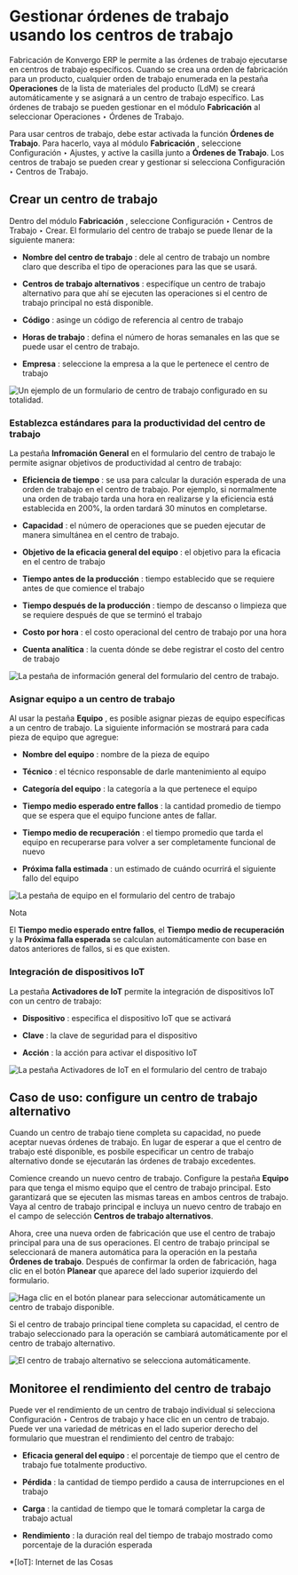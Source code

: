 # Gestionar órdenes de trabajo usando los centros de trabajo

Fabricación de Konvergo ERP le permite a las órdenes de trabajo ejecutarse en centros
de trabajo específicos. Cuando se crea una orden de fabricación para un
producto, cualquier orden de trabajo enumerada en la pestaña **Operaciones**
de la lista de materiales del producto (LdM) se creará automáticamente y se
asignará a un centro de trabajo específico. Las órdenes de trabajo se pueden
gestionar en el módulo **Fabricación** al seleccionar Operaciones ‣ Órdenes de
Trabajo.

Para usar centros de trabajo, debe estar activada la función **Órdenes de
Trabajo**. Para hacerlo, vaya al módulo **Fabricación** , seleccione
Configuración ‣ Ajustes, y active la casilla junto a **Órdenes de Trabajo**.
Los centros de trabajo se pueden crear y gestionar si selecciona Configuración
‣ Centros de Trabajo.

## Crear un centro de trabajo

Dentro del módulo **Fabricación** , seleccione Configuración ‣ Centros de
Trabajo ‣ Crear. El formulario del centro de trabajo se puede llenar de la
siguiente manera:

  * **Nombre del centro de trabajo** : dele al centro de trabajo un nombre claro que describa el tipo de operaciones para las que se usará.

  * **Centros de trabajo alternativos** : especifíque un centro de trabajo alternativo para que ahí se ejecuten las operaciones si el centro de trabajo principal no está disponible.

  * **Código** : asinge un código de referencia al centro de trabajo

  * **Horas de trabajo** : defina el número de horas semanales en las que se puede usar el centro de trabajo.

  * **Empresa** : seleccione la empresa a la que le pertenece el centro de trabajo

![Un ejemplo de un formulario de centro de trabajo configurado en su
totalidad. ](../../../../_images/work-center-form.png)

### Establezca estándares para la productividad del centro de trabajo

La pestaña **Infromación General** en el formulario del centro de trabajo le
permite asignar objetivos de productividad al centro de trabajo:

  * **Eficiencia de tiempo** : se usa para calcular la duración esperada de una orden de trabajo en el centro de trabajo. Por ejemplo, si normalmente una orden de trabajo tarda una hora en realizarse y la eficiencia está establecida en 200%, la orden tardará 30 minutos en completarse.

  * **Capacidad** : el número de operaciones que se pueden ejecutar de manera simultánea en el centro de trabajo.

  * **Objetivo de la eficacia general del equipo** : el objetivo para la eficacia en el centro de trabajo

  * **Tiempo antes de la producción** : tiempo establecido que se requiere antes de que comience el trabajo

  * **Tiempo después de la producción** : tiempo de descanso o limpieza que se requiere después de que se terminó el trabajo

  * **Costo por hora** : el costo operacional del centro de trabajo por una hora

  * **Cuenta analítica** : la cuenta dónde se debe registrar el costo del centro de trabajo

![La pestaña de información general del formulario del centro de trabajo.
](../../../../_images/work-center-general-information.png)

### Asignar equipo a un centro de trabajo

Al usar la pestaña **Equipo** , es posible asignar piezas de equipo
específicas a un centro de trabajo. La siguiente información se mostrará para
cada pieza de equipo que agregue:

  * **Nombre del equipo** : nombre de la pieza de equipo

  * **Técnico** : el técnico responsable de darle mantenimiento al equipo

  * **Categoría del equipo** : la categoría a la que pertenece el equipo

  * **Tiempo medio esperado entre fallos** : la cantidad promedio de tiempo que se espera que el equipo funcione antes de fallar.

  * **Tiempo medio de recuperación** : el tiempo promedio que tarda el equipo en recuperarse para volver a ser completamente funcional de nuevo

  * **Próxima falla estimada** : un estimado de cuándo ocurrirá el siguiente fallo del equipo

![La pestaña de equipo en el formulario del centro de trabajo
](../../../../_images/work-center-equipment.png) <div class="alert alert-primary">
<p class="alert-title">
Nota</p><p>El <b>Tiempo medio esperado entre fallos</b>, el <b>Tiempo medio de recuperación</b> y la <b>Próxima falla esperada</b> se calculan automáticamente con base en datos anteriores de fallos, si es que existen.</p>
</div>

### Integración de dispositivos IoT

La pestaña **Activadores de IoT** permite la integración de dispositivos IoT
con un centro de trabajo:

  * **Dispositivo** : especifica el dispositivo IoT que se activará

  * **Clave** : la clave de seguridad para el dispositivo

  * **Acción** : la acción para activar el dispositivo IoT

![La pestaña Activadores de IoT en el formulario del centro de trabajo
](../../../../_images/work-center-iot.png)

## Caso de uso: configure un centro de trabajo alternativo

Cuando un centro de trabajo tiene completa su capacidad, no puede aceptar
nuevas órdenes de trabajo. En lugar de esperar a que el centro de trabajo esté
disponible, es posbile especificar un centro de trabajo alternativo donde se
ejecutarán las órdenes de trabajo excedentes.

Comience creando un nuevo centro de trabajo. Configure la pestaña **Equipo**
para que tenga el mismo equipo que el centro de trabajo principal. Esto
garantizará que se ejecuten las mismas tareas en ambos centros de trabajo.
Vaya al centro de trabajo principal e incluya un nuevo centro de trabajo en el
campo de selección **Centros de trabajo alternativos**.

Ahora, cree una nueva orden de fabricación que use el centro de trabajo
principal para una de sus operaciones. El centro de trabajo principal se
seleccionará de manera automática para la operación en la pestaña **Órdenes de
trabajo**. Después de confirmar la orden de fabricación, haga clic en el botón
**Planear** que aparece del lado superior izquierdo del formulario.

![Haga clic en el botón planear para seleccionar automáticamente un centro de
trabajo disponible. ](../../../../_images/manufacturing-order-plan-button.png)

Si el centro de trabajo principal tiene completa su capacidad, el centro de
trabajo seleccionado para la operación se cambiará automáticamente por el
centro de trabajo alternativo.

![El centro de trabajo alternativo se selecciona automáticamente.
](../../../../_images/automatic-work-center-selection.png)

## Monitoree el rendimiento del centro de trabajo

Puede ver el rendimiento de un centro de trabajo individual si selecciona
Configuración ‣ Centros de trabajo y hace clic en un centro de trabajo. Puede
ver una variedad de métricas en el lado superior derecho del formulario que
muestran el rendimiento del centro de trabajo:

  * **Eficacia general del equipo** : el porcentaje de tiempo que el centro de trabajo fue totalmente productivo.

  * **Pérdida** : la cantidad de tiempo perdido a causa de interrupciones en el trabajo

  * **Carga** : la cantidad de tiempo que le tomará completar la carga de trabajo actual

  * **Rendimiento** : la duración real del tiempo de trabajo mostrado como porcentaje de la duración esperada

  *[IoT]: Internet de las Cosas

